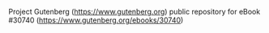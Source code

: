 Project Gutenberg (https://www.gutenberg.org) public repository for eBook #30740 (https://www.gutenberg.org/ebooks/30740)
